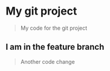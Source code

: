 # My git project

> My code for the git project

## I am in the feature branch

>Another code change
